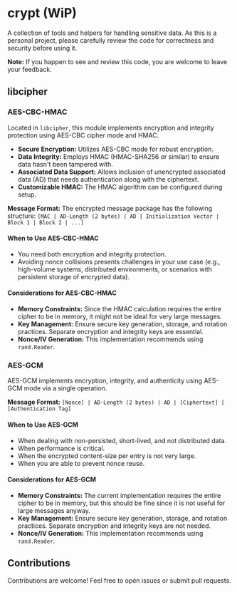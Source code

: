 # crypt (WiP)

A collection of tools and helpers for handling sensitive data. As this is a personal project, please carefully review the code for correctness and security before using it.

**Note:** If you happen to see and review this code, you are welcome to leave your feedback.

## libcipher

### AES-CBC-HMAC

Located in `libcipher`, this module implements encryption and integrity protection using AES-CBC cipher mode and HMAC.

- **Secure Encryption:** Utilizes AES-CBC mode for robust encryption.
- **Data Integrity:** Employs HMAC (HMAC-SHA256 or similar) to ensure data hasn't been tampered with.
- **Associated Data Support:** Allows inclusion of unencrypted associated data (AD) that needs authentication along with the ciphertext.
- **Customizable HMAC:** The HMAC algorithm can be configured during setup.

**Message Format:**
The encrypted message package has the following structure:
`[MAC | AD-Length (2 bytes) | AD | Initialization Vector | Block 1 | Block 2 | ...]`

#### When to Use AES-CBC-HMAC

- You need both encryption and integrity protection.
- Avoiding nonce collisions presents challenges in your use case (e.g., high-volume systems, distributed environments, or scenarios with persistent storage of encrypted data).

#### Considerations for AES-CBC-HMAC

- **Memory Constraints:** Since the HMAC calculation requires the entire cipher to be in memory, it might not be ideal for very large messages.
- **Key Management:** Ensure secure key generation, storage, and rotation practices. Separate encryption and integrity keys are essential.
- **Nonce/IV Generation:** This implementation recommends using `rand.Reader`.

### AES-GCM

AES-GCM implements encryption, integrity, and authenticity using AES-GCM mode via a single operation.

**Message Format:**
`[Nonce] | AD-Length (2 bytes) | AD | [Ciphertext] | [Authentication Tag]`

#### When to Use AES-GCM

- When dealing with non-persisted, short-lived, and not distributed data.
- When performance is critical.
- When the encrypted content-size per entry is not very large.
- When you are able to prevent nonce reuse.

#### Considerations for AES-GCM

- **Memory Constraints:** The current implementation requires the entire cipher to be in memory, but this should be fine since it is not useful for large messages anyway.
- **Key Management:** Ensure secure key generation, storage, and rotation practices. Separate encryption and integrity keys are not needed.
- **Nonce/IV Generation:** This implementation recommends using `rand.Reader`.

## Contributions

Contributions are welcome! Feel free to open issues or submit pull requests.
